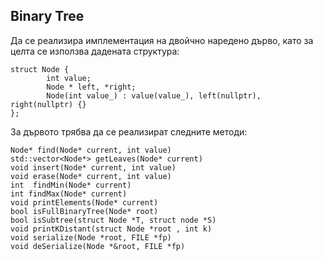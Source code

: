 ## Binary Tree
Да се реализира имплементация на двойчно наредено дърво, като за целта се използва дадената структура:
```
struct Node {
        int value;
        Node * left, *right;
        Node(int value_) : value(value_), left(nullptr), right(nullptr) {}
};
```
За дървото трябва да се реализират следните методи:
```
Node* find(Node* current, int value)
std::vector<Node*> getLeaves(Node* current)
void insert(Node* current, int value) 
void erase(Node* current, int value) 
int  findMin(Node* current)
int findMax(Node* current)
void printElements(Node* current)
bool isFullBinaryTree(Node* root)
bool isSubtree(struct Node *T, struct node *S) 
void printKDistant(struct Node *root , int k)  
void serialize(Node *root, FILE *fp) 
void deSerialize(Node *&root, FILE *fp) 
```
